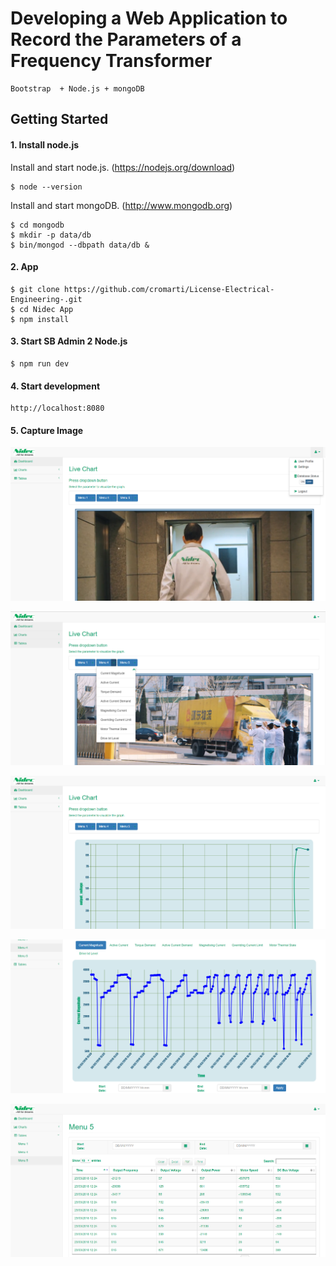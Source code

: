 # Developing a Web Application to Record the Parameters of a Frequency Transformer

    Bootstrap  + Node.js + mongoDB



## Getting Started  

#### 1. Install node.js

Install and start node.js. (https://nodejs.org/download)

	$ node --version

Install and start mongoDB. (http://www.mongodb.org)

	$ cd mongodb
	$ mkdir -p data/db
	$ bin/mongod --dbpath data/db &

#### 2. App

	$ git clone https://github.com/cromarti/License-Electrical-Engineering-.git
	$ cd Nidec App
	$ npm install

#### 3. Start SB Admin 2 Node.js

	$ npm run dev

#### 4. Start development

	http://localhost:8080

#### 5. Capture Image

![Alt text](https://github.com/cromarti/License-Electrical-Engineering/blob/master/Image%20Demonstation/1.PNG?raw=true "Optional title")

![Alt text](https://github.com/cromarti/License-Electrical-Engineering/blob/master/Image%20Demonstation/2.PNG?raw=true "Optional title")

![Alt text](https://github.com/cromarti/License-Electrical-Engineering/blob/master/Image%20Demonstation/3.PNG?raw=true "Optional title")

![Alt text](https://github.com/cromarti/License-Electrical-Engineering/blob/master/Image%20Demonstation/4.PNG?raw=true "Optional title")

![Alt text](https://github.com/cromarti/License-Electrical-Engineering/blob/master/Image%20Demonstation/5.PNG?raw=true "Optional title")